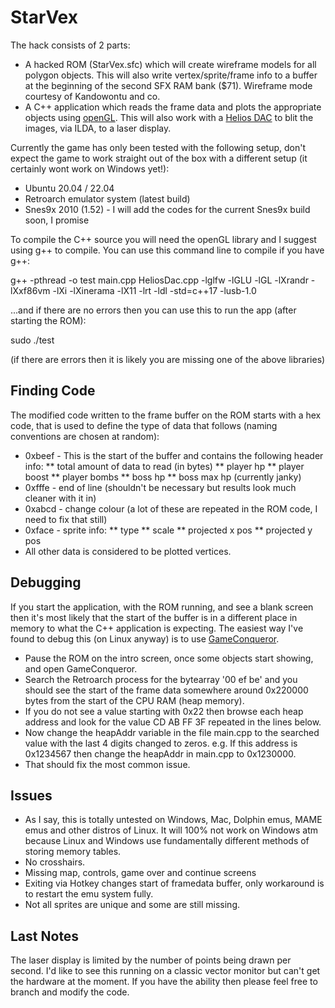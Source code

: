 # StarVex
The hack consists of 2 parts: 
* A hacked ROM (StarVex.sfc) which will create wireframe models for all polygon objects. This will also write vertex/sprite/frame info to a buffer at the beginning of the second SFX RAM bank ($71). Wireframe mode courtesy of Kandowontu and co.
* A C++ application which reads the frame data and plots the appropriate objects using [openGL](https://www.opengl.org). This will also work with a [Helios DAC](https://github.com/Grix/helios_dac) to blit the images, via ILDA, to a laser display.

Currently the game has only been tested with the following setup, don't expect the game to work straight out of the box with a different setup (it certainly wont work on Windows yet!):
* Ubuntu 20.04 / 22.04
* Retroarch emulator system (latest build)
* Snes9x 2010 (1.52) - I will add the codes for the current Snes9x build soon, I promise

To compile the C++ source you will need the openGL library and I suggest using g++ to compile. You can use this command line to compile if you have g++:

g++ -pthread -o test main.cpp HeliosDac.cpp -lglfw -lGLU -lGL -lXrandr -lXxf86vm -lXi -lXinerama -lX11 -lrt -ldl -std=c++17 -lusb-1.0

...and if there are no errors then you can use this to run the app (after starting the ROM):

sudo ./test

(if there are errors then it is likely you are missing one of the above libraries)

## Finding Code
The modified code written to the frame buffer on the ROM starts with a hex code, that is used to define the type of data that follows (naming conventions are chosen at random):
* 0xbeef - This is the start of the buffer and contains the following header info:
** total amount of data to read (in bytes)
** player hp
** player boost
** player bombs
** boss hp
** boss max hp (currently janky)
* 0xfffe - end of line (shouldn't be necessary but results look much cleaner with it in)
* 0xabcd - change colour (a lot of these are repeated in the ROM code, I need to fix that still)
* 0xface - sprite info:
** type
** scale
** projected x pos
** projected y pos
* All other data is considered to be plotted vertices.

## Debugging
If you start the application, with the ROM running, and see a blank screen then it's most likely that the start of the buffer is in a different place in memory to what the C++ application is expecting.
The easiest way I've found to debug this (on Linux anyway) is to use [GameConqueror](https://linuxhint.com/use-gameconqueror-cheat-engine-linux/). 
* Pause the ROM on the intro screen, once some objects start showing, and open GameConqueror. 
* Search the Retroarch process for the bytearray '00 ef be' and you should see the start of the frame data somewhere around 0x220000 bytes from the start of the CPU RAM (heap memory). 
* If you do not see a value starting with 0x22 then browse each heap address and look for the value CD AB FF 3F repeated in the lines below. 
* Now change the heapAddr variable in the file main.cpp to the searched value with the last 4 digits changed to zeros. e.g. If this address is 0x1234567 then change the heapAddr in main.cpp to 0x1230000.
* That should fix the most common issue.

## Issues
* As I say, this is totally untested on Windows, Mac, Dolphin emus, MAME emus and other distros of Linux. It will 100% not work on Windows atm because Linux and Windows use fundamentally different methods of storing memory tables.
* No crosshairs.
* Missing map, controls, game over and continue screens
* Exiting via Hotkey changes start of framedata buffer, only workaround is to restart the emu system fully.
* Not all sprites are unique and some are still missing.

## Last Notes
The laser display is limited by the number of points being drawn per second. I'd like to see this running on a classic vector monitor but can't get the hardware at the moment. If you have the ability then please feel free to branch and modify the code.
